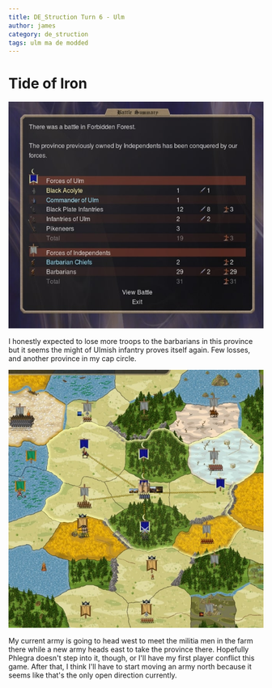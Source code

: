 ```yaml
---
title: DE_Struction Turn 6 - Ulm
author: james
category: de_struction
tags: ulm ma de modded
---
```


# Tide of Iron

![Battle in the Forbidden Forest](/assets/images/ulm_06001.jpg)

I honestly expected to lose more troops to the barbarians in this province but it seems the might of Ulmish infantry proves itself again. Few losses, and another province in my cap circle.

![Expansion](/assets/images/ulm_06002.jpg)

My current army is going to head west to meet the militia men in the farm there while a new army heads east to take the province there. Hopefully Phlegra doesn't step into it, though, or I'll have my first player conflict this game. After that, I think I'll have to start moving an army north because it seems like that's the only open direction currently.
